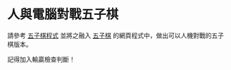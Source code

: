 # 人與電腦對戰五子棋

請參考 [五子棋程式](../ai/chess_gomoku.md) 並將之融入 [五子棋](gomoku.md) 的網頁程式中，做出可以人機對戰的五子棋版本。

記得加入輸贏檢查判斷！


